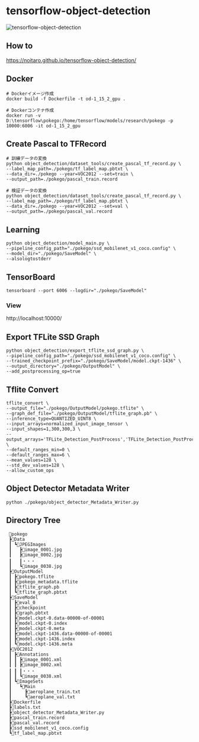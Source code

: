 # tensorflow-object-detection
![tensorflow-object-detection](https://user-images.githubusercontent.com/52857466/171999340-ba606947-05c2-4c7b-bdf4-d3521b45d5c2.png)

## How to
https://noitaro.github.io/tensorflow-object-detection/

## Docker
```
# Dockerイメージ作成
docker build -f Dockerfile -t od-1_15_2_gpu .
```
```
# Dockerコンテナ作成
docker run -v D:\tensorflow\pokego:/home/tensorflow/models/research/pokego -p 10000:6006 -it od-1_15_2_gpu
```

## Create Pascal to TFRecord
```
# 訓練データの変換
python object_detection/dataset_tools/create_pascal_tf_record.py \
--label_map_path=./pokego/tf_label_map.pbtxt \
--data_dir=./pokego --year=VOC2012 --set=train \
--output_path=./pokego/pascal_train.record
```
```
# 検証データの変換
python object_detection/dataset_tools/create_pascal_tf_record.py \
--label_map_path=./pokego/tf_label_map.pbtxt \
--data_dir=./pokego --year=VOC2012 --set=val \
--output_path=./pokego/pascal_val.record
```

## Learning
```
python object_detection/model_main.py \
--pipeline_config_path="./pokego/ssd_mobilenet_v1_coco.config" \
--model_dir="./pokego/SaveModel" \
--alsologtostderr
```

## TensorBoard
```
tensorboard --port 6006 --logdir="./pokego/SaveModel"
```
### View
http://localhost:10000/

## Export TFLite SSD Graph
```
python object_detection/export_tflite_ssd_graph.py \
--pipeline_config_path="./pokego/ssd_mobilenet_v1_coco.config" \
--trained_checkpoint_prefix="./pokego/SaveModel/model.ckpt-1436" \
--output_directory="./pokego/OutputModel" \
--add_postprocessing_op=true
```

## Tflite Convert
```
tflite_convert \
--output_file="./pokego/OutputModel/pokego.tflite" \
--graph_def_file="./pokego/OutputModel/tflite_graph.pb" \
--inference_type=QUANTIZED_UINT8 \
--input_arrays=normalized_input_image_tensor \
--input_shapes=1,300,300,3 \
--output_arrays='TFLite_Detection_PostProcess','TFLite_Detection_PostProcess:1','TFLite_Detection_PostProcess:2','TFLite_Detection_PostProcess:3' \
--default_ranges_min=0 \
--default_ranges_max=6 \
--mean_values=128 \
--std_dev_values=128 \
--allow_custom_ops
```

## Object Detector Metadata Writer
```
python ./pokego/object_detector_Metadata_Writer.py
```

## Directory Tree
```
 📂pokego
 ┣📂Data
 ┃ ┗📂JPEGImages
 ┃   ┣📄image_0001.jpg
 ┃   ┣📄image_0002.jpg
 ┃   ┃・・・
 ┃   ┗📄image_0038.jpg
 ┣📂OutputModel
 ┃ ┣📄pokego.tflite
 ┃ ┣📄pokego_metadata.tflite
 ┃ ┣📄tflite_graph.pb
 ┃ ┗📄tflite_graph.pbtxt
 ┣📂SaveModel
 ┃ ┣📂eval_0
 ┃ ┣📄checkpoint
 ┃ ┣📄graph.pbtxt
 ┃ ┣📄model.ckpt-0.data-00000-of-00001
 ┃ ┣📄model.ckpt-0.index
 ┃ ┣📄model.ckpt-0.meta
 ┃ ┣📄model.ckpt-1436.data-00000-of-00001
 ┃ ┣📄model.ckpt-1436.index
 ┃ ┗📄model.ckpt-1436.meta
 ┣📂VOC2012
 ┃ ┣📂Annotations
 ┃ ┃ ┣📄image_0001.xml
 ┃ ┃ ┣📄image_0002.xml
 ┃ ┃ ┃・・・
 ┃ ┃ ┗📄image_0038.xml
 ┃ ┗📂ImageSets
 ┃   ┗📂Main
 ┃     ┣📄aeroplane_train.txt
 ┃     ┗📄aeroplane_val.txt
 ┣📄Dockerfile
 ┣📄labels.txt
 ┣📄object_detector_Metadata_Writer.py
 ┣📄pascal_train.record
 ┣📄pascal_val.record
 ┣📄ssd_mobilenet_v1_coco.config
 ┗📄tf_label_map.pbtxt
```
